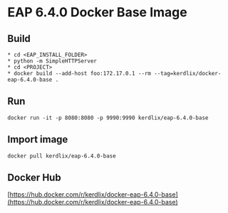 # EAP 6.4.0 Docker Base Image

## Build
```
* cd <EAP_INSTALL_FOLDER>
* python -m SimpleHTTPServer
* cd <PROJECT>
* docker build --add-host foo:172.17.0.1 --rm --tag=kerdlix/docker-eap-6.4.0-base .
```

## Run
```
docker run -it -p 8080:8080 -p 9990:9990 kerdlix/eap-6.4.0-base
```

## Import image
```
docker pull kerdlix/eap-6.4.0-base
```

## Docker Hub
[https://hub.docker.com/r/kerdlix/docker-eap-6.4.0-base](https://hub.docker.com/r/kerdlix/docker-eap-6.4.0-base)

